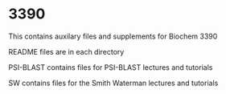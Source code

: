 # 3390

This contains auxilary files and supplements for Biochem 3390

README files are in each directory

PSI-BLAST contains files for PSI-BLAST lectures and tutorials

SW contains files for the Smith Waterman lectures and tutorials

